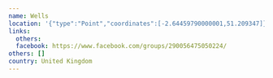 ```yaml
---
name: Wells
location: '{"type":"Point","coordinates":[-2.64459790000001,51.209347]}'
links:
  others: 
  facebook: https://www.facebook.com/groups/290056475050224/
others: []
country: United Kingdom
---
```

